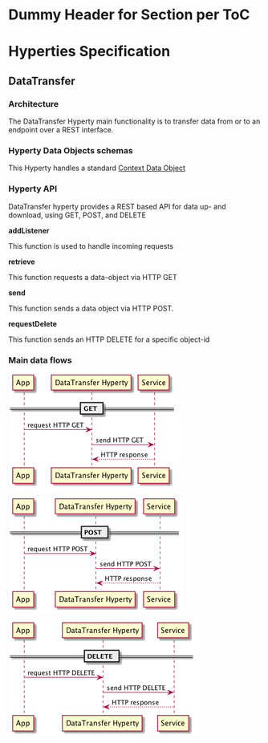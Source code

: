 Dummy Header for Section per ToC
================================

Hyperties Specification
=======================

DataTransfer
-------------------

### Architecture

The DataTransfer Hyperty main functionality is to transfer data from or to an endpoint over a REST interface.

### Hyperty Data Objects schemas

This Hyperty handles a standard [Context Data Object](https://github.com/reTHINK-project/architecture/tree/master/docs/datamodel/context)

### Hyperty API

DataTransfer hyperty provides a REST based API for data up- and download, using GET, POST, and DELETE

**addListener**

This function is used to handle incoming requests

**retrieve**

This function requests a data-object via HTTP GET

**send**

This function sends a data object via HTTP POST.

**requestDelete**

This function sends an HTTP DELETE for a specific object-id

### Main data flows

![DataTransferHypertyGET](DataTransferHypertyGET.png)

![DataTransferHypertyPOST](DataTransferHypertyPOST.png)

![DataTransferHypertyDELETE](DataTransferHypertyDELETE.png)

